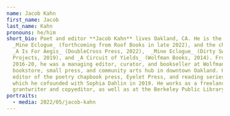 ```yaml
---
name: Jacob Kahn
first_name: Jacob
last_name: Kahn
pronouns: he/him
short_bio: Poet and editor **Jacob Kahn** lives Oakland, CA. He is the author of
  _Mine Eclogue_ (forthcoming from Roof Books in late 2022), and the chapbooks
  _A Is For Aegis_ (DoubleCross Press, 2022),  _Mine Eclogue_ (Dirty Swan
  Projects, 2019), and _A Circuit of Yields_ (Wolfman Books, 2014). From
  2016-20, he was a managing editor, curator, and bookseller at Wolfman Books, a
  bookstore, small press, and community arts hub in downtown Oakland. He is an
  editor of the poetry chapbook press, Eyelet Press, and reading series, Islet,
  which he cofounded with Sophia Dahlin in 2019. He works as a freelance
  grantwriter and copyeditor, as well as at the Berkeley Public Library.
portraits:
  - media: 2022/05/jacob-kahn
---
```

